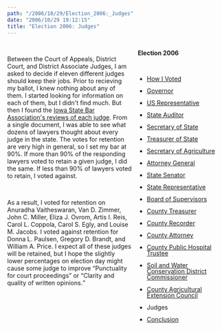 ```yaml
---
path: "/2006/10/29/Election_2006:_Judges" 
date: "2006/10/29 19:12:15" 
title: "Election 2006: Judges" 
---
```

<div style="float: right; width: 200px; margin: 0 0 1em 1em;" class="box"><br>	<h4 style="margin: 0;">Election 2006</h4><br>	<ul style="padding-left: 1.5em; line-height: 1em;"><br>		<li><a href="http://typewriting.org/2006/10/16/2006_Election%3A_How_I_Voted/">How I Voted</a></li><br>		<li><a href="http://typewriting.org/2006/10/17/2006_Election%3A_Governor/">Governor</a></li><br>		<li><a href="http://typewriting.org/2006/10/17/Election_2006%3A_US_Representative/">US Representative</a></li><br>		<li><a href="http://typewriting.org/2006/10/17/Election_2006%3A_State_Auditor/">State Auditor</a></li><br>		<li><a href="http://typewriting.org/2006/10/18/Election_2006%3A_Secretary_of_State/">Secretary of State</a></li><br>		<li><a href="http://typewriting.org/2006/10/19/Election_2006%3A_Treasurer_of_State/">Treasurer of State</a></li><br>		<li><a href="http://typewriting.org/2006/10/23/Election_2006%3A_Secretary_of_Agriculture/">Secretary of Agriculture</a></li><br>		<li><a href="http://typewriting.org/2006/10/23/Election_2006%3A_Attorney_General/">Attorney General</a></li><br>		<li><a href="http://typewriting.org/2006/10/23/Election_2006%3A_State_Senator/">State Senator</a></li><br>		<li><a href="http://typewriting.org/2006/10/23/Election_2006%3A_State_Representative/">State Representative</a></li><br>		<li><a href="http://typewriting.org/2006/10/25/Election_2006%3A_Board_of_Supervisors/">Board of Supervisors</a></li><br>		<li><a href="http://typewriting.org/2006/10/25/Election_2006%3A_County_Treasurer/">County Treasurer</a></li><br>		<li><a href="http://typewriting.org/2006/10/25/Election_2006%3A_County_Recorder/">County Recorder</a></li><br>		<li><a href="http://typewriting.org/2006/10/29/Election_2006%3A_County_Attorney/">County Attorney</a></li><br>		<li><a href="http://typewriting.org/2006/10/29/Election_2006%3A_County_Public_Hospital_Trustee/">County Public Hospital Trustee</a></li><br>		<li><a href="http://typewriting.org/2006/10/29/Election_2006%3A__Soil_and_Water_Conservation_District_Commissioner/">Soil and Water Conservation District Commissioner</a></li><br>		<li><a href="http://typewriting.org/2006/10/29/Election_2006%3A_County_Agricultural_Extension_Council/">County Agricultural Extension Council</a></li><br>		<li>Judges</li><br>		<li><a href="http://typewriting.org/2006/10/29/Election_2006%3A_Conclusion/">Conclusion</a></li><br>	</ul><br></div><br><p>Between the Court of Appeals, District Court, and District Associate Judges, I am asked to decide if eleven different judges should keep their jobs. Prior to recieving my ballot, I knew nothing about any of them. I started looking for information on each of them, but I didn't find much. But then I found the <a href="http://www.iowabar.org/miscdocuments.nsf/2b85a4ea12f4bfac8625669d006e27ab/bfd60d15a242dcf6862571fc0051696e!OpenDocument<br>">Iowa State Bar Association's reviews of each judge</a>. From a single document, I was able to see what dozens of lawyers thought about every judge in the state. The votes for retention are very high in general, so I set my bar at 90%. If more than 90% of the responding lawyers voted to retain a given judge, I did the same. If less than 90% of lawyers voted to retain, I voted against.</p><br><p>As a result, I voted for retention on Anuradha Vaitheswaran, Van D. Zimmer, John C. Miller, Eliza J. Ovrom, Artis I. Reis, Carol L. Coppola, Carol S. Egly, and Louise M. Jacobs. I voted against retention for Donna L. Paulsen, Gregory D. Brandt, and William A. Price. I expect all of these judges will be retained, but I hope the slightly lower percentages on election day might cause some judge to improve <q>Punctuality for court proceedings</q> or <q>Clarity and quality of written opinions.</q></p><br><div class="clear"></div>